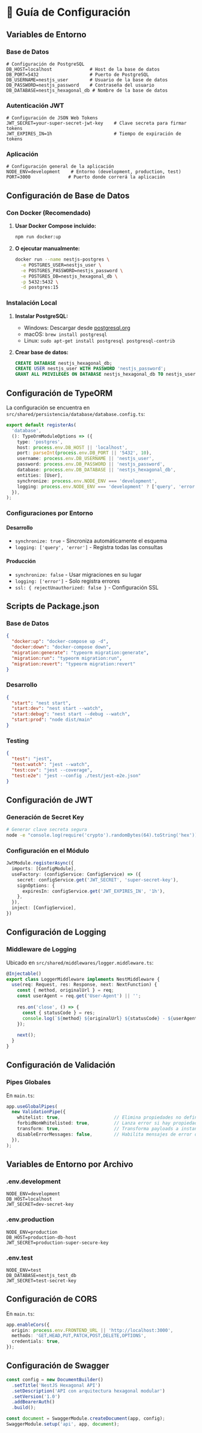 # 🔧 Guía de Configuración

## Variables de Entorno

### Base de Datos

```env
# Configuración de PostgreSQL
DB_HOST=localhost              # Host de la base de datos
DB_PORT=5432                   # Puerto de PostgreSQL
DB_USERNAME=nestjs_user        # Usuario de la base de datos
DB_PASSWORD=nestjs_password    # Contraseña del usuario
DB_DATABASE=nestjs_hexagonal_db # Nombre de la base de datos
```

### Autenticación JWT

```env
# Configuración de JSON Web Tokens
JWT_SECRET=your-super-secret-jwt-key    # Clave secreta para firmar tokens
JWT_EXPIRES_IN=1h                       # Tiempo de expiración de tokens
```

### Aplicación

```env
# Configuración general de la aplicación
NODE_ENV=development    # Entorno (development, production, test)
PORT=3000              # Puerto donde correrá la aplicación
```

## Configuración de Base de Datos

### Con Docker (Recomendado)

1. **Usar Docker Compose incluido:**
   ```bash
   npm run docker:up
   ```

2. **O ejecutar manualmente:**
   ```bash
   docker run --name nestjs-postgres \
     -e POSTGRES_USER=nestjs_user \
     -e POSTGRES_PASSWORD=nestjs_password \
     -e POSTGRES_DB=nestjs_hexagonal_db \
     -p 5432:5432 \
     -d postgres:15
   ```

### Instalación Local

1. **Instalar PostgreSQL:**
   - Windows: Descargar desde [postgresql.org](https://www.postgresql.org/download/windows/)
   - macOS: `brew install postgresql`
   - Linux: `sudo apt-get install postgresql postgresql-contrib`

2. **Crear base de datos:**
   ```sql
   CREATE DATABASE nestjs_hexagonal_db;
   CREATE USER nestjs_user WITH PASSWORD 'nestjs_password';
   GRANT ALL PRIVILEGES ON DATABASE nestjs_hexagonal_db TO nestjs_user;
   ```

## Configuración de TypeORM

La configuración se encuentra en `src/shared/persistencia/database/database.config.ts`:

```typescript
export default registerAs(
  'database',
  (): TypeOrmModuleOptions => ({
    type: 'postgres',
    host: process.env.DB_HOST || 'localhost',
    port: parseInt(process.env.DB_PORT || '5432', 10),
    username: process.env.DB_USERNAME || 'nestjs_user',
    password: process.env.DB_PASSWORD || 'nestjs_password',
    database: process.env.DB_DATABASE || 'nestjs_hexagonal_db',
    entities: [User],
    synchronize: process.env.NODE_ENV === 'development',
    logging: process.env.NODE_ENV === 'development' ? ['query', 'error'] : ['error'],
  }),
);
```

### Configuraciones por Entorno

#### Desarrollo
- `synchronize: true` - Sincroniza automáticamente el esquema
- `logging: ['query', 'error']` - Registra todas las consultas

#### Producción
- `synchronize: false` - Usar migraciones en su lugar
- `logging: ['error']` - Solo registra errores
- `ssl: { rejectUnauthorized: false }` - Configuración SSL

## Scripts de Package.json

### Base de Datos
```json
{
  "docker:up": "docker-compose up -d",
  "docker:down": "docker-compose down",
  "migration:generate": "typeorm migration:generate",
  "migration:run": "typeorm migration:run",
  "migration:revert": "typeorm migration:revert"
}
```

### Desarrollo
```json
{
  "start": "nest start",
  "start:dev": "nest start --watch",
  "start:debug": "nest start --debug --watch",
  "start:prod": "node dist/main"
}
```

### Testing
```json
{
  "test": "jest",
  "test:watch": "jest --watch",
  "test:cov": "jest --coverage",
  "test:e2e": "jest --config ./test/jest-e2e.json"
}
```

## Configuración de JWT

### Generación de Secret Key

```bash
# Generar clave secreta segura
node -e "console.log(require('crypto').randomBytes(64).toString('hex'))"
```

### Configuración en el Módulo

```typescript
JwtModule.registerAsync({
  imports: [ConfigModule],
  useFactory: (configService: ConfigService) => ({
    secret: configService.get('JWT_SECRET', 'super-secret-key'),
    signOptions: {
      expiresIn: configService.get('JWT_EXPIRES_IN', '1h'),
    },
  }),
  inject: [ConfigService],
})
```

## Configuración de Logging

### Middleware de Logging
Ubicado en `src/shared/middlewares/logger.middleware.ts`:

```typescript
@Injectable()
export class LoggerMiddleware implements NestMiddleware {
  use(req: Request, res: Response, next: NextFunction) {
    const { method, originalUrl } = req;
    const userAgent = req.get('User-Agent') || '';
    
    res.on('close', () => {
      const { statusCode } = res;
      console.log(`${method} ${originalUrl} ${statusCode} - ${userAgent}`);
    });
    
    next();
  }
}
```

## Configuración de Validación

### Pipes Globales
En `main.ts`:

```typescript
app.useGlobalPipes(
  new ValidationPipe({
    whitelist: true,                    // Elimina propiedades no definidas en DTOs
    forbidNonWhitelisted: true,         // Lanza error si hay propiedades no permitidas
    transform: true,                    // Transforma payloads a instancias de DTO
    disableErrorMessages: false,        // Habilita mensajes de error detallados
  }),
);
```

## Variables de Entorno por Archivo

### .env.development
```env
NODE_ENV=development
DB_HOST=localhost
JWT_SECRET=dev-secret-key
```

### .env.production
```env
NODE_ENV=production
DB_HOST=production-db-host
JWT_SECRET=production-super-secure-key
```

### .env.test
```env
NODE_ENV=test
DB_DATABASE=nestjs_test_db
JWT_SECRET=test-secret-key
```

## Configuración de CORS

En `main.ts`:

```typescript
app.enableCors({
  origin: process.env.FRONTEND_URL || 'http://localhost:3000',
  methods: 'GET,HEAD,PUT,PATCH,POST,DELETE,OPTIONS',
  credentials: true,
});
```

## Configuración de Swagger

```typescript
const config = new DocumentBuilder()
  .setTitle('NestJS Hexagonal API')
  .setDescription('API con arquitectura hexagonal modular')
  .setVersion('1.0')
  .addBearerAuth()
  .build();

const document = SwaggerModule.createDocument(app, config);
SwaggerModule.setup('api', app, document);
```
